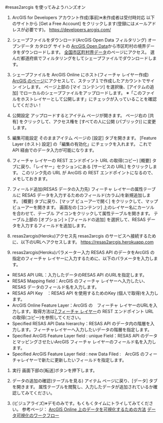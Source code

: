 ﻿
#resas2arcgis を使ってみようハンズオン

 1. ArcGIS for Developers アカウント作成(事前)※未作成者は受付時対応
 以下のサイトから [Get a Free Account] をクリックします(登録にはメールアドレスが必要です)。
  <https://developers.arcgis.com/>

 1. シェープファイルをダウンロード(ArcGIS Open Data フィルタリング)
 オープンデータ カタログ サイトの [ArcGIS Open Data](http://opendata.arcgis.com/)から市区町村の境界データをダウンロードします。
[全国市区町村界データ](http://arcg.is/2iTeKD9)のページにアクセス。
選んだ都道府県でフィルタリングをしてシェープファイルでダウンロードします。

 1. シェープファイルを ArcGIS Online にホスト(フィーチャ レイヤー作成)
 [ArcGIS のページ](https://www.arcgis.com/home/)にアクセスして、ステップ１で作成したアカウントでサイン インします。
ページ上部の [マイ コンテンツ] を選択後、[アイテムの追加] でローカルのシェープファイルをアップロードします。
※「このファイルをホストレイヤーとして公開します」にチェックが入っていることを確認してください！

 1. 公開設定
 アップロードするとアイテム ページが開きます。
ページ右の [共有] をクリックして、アクセス権を [すべての人に公開 (パブリック)] に変更します。

 1. 編集可能設定
 そのままアイテム ページの [設定] タブを開きます。
[Feature Layer (ホスト) 設定] の「編集の有効化」にチェックを入れます。
これで API 経由でのデータ入力が可能になります。

 1. フィーチャ レイヤーの REST エンドポイント URL の取得(コピー)
 [概要] タブに戻り、「レイヤー」セクションにある [サービスの URL] をクリックします。
このリンク先の URL が ArcGIS の REST エンドポイントになるので、メモしておきます。

 1. フィールド追加(RESAS データの入力先)
 フィーチャ レイヤーの属性テーブルに RESAS データを入力するためのフィールド(カラム)を新規追加します。
[概要] タブに戻り、[マップ ビューアーで開く] をクリックして、マップ ビューアーを開きます。
画面左の [コンテンツ] 上のレイヤー名にカーソルを合わせて、テーブル アイコンをクリックして属性テーブルを開きます。
テーブル上部の [オプション] > [フィールドの追加] を選択して、RESAS データを入力するフィールドを追加します。

 1. resas2arcgis(Heroku)アクセス先
 resas2arcgis のサービスへ接続するために、以下のURLへアクセスします。
 <https://resas2arcgis.herokuapp.com>

 1. resas2arcgis(Heroku)パラメーター入力
 RESAS API のデータをArcGIS の指定のフィーチャ レイヤーに入力するために、以下のパラメータを入力します。

 *	RESAS API URL：入力したデータのRESAS API のURLを指定します。
 *	RESAS Mapping field：ArcGIS のフィーチャ レイヤーへ入力したい、RESAS データのフィールド名を入力します。
 *	RESAS API Key　：RESAS API を使用するためのKey (個人で取得)を入力します。
 *	ArcGIS Online Feature Layer：ArcGIS の　フィーチャ レイヤーのURLを入力します。取得方法は[7.フィーチャ レイヤー](#)の REST エンドポイント URL の取得(コピー)を参照してください。
 *	Specified RESAS API Data hierarchy：RESAS API のデータ内の階層を入力します。フィーチャレイヤーへ入力したいデータの階層を指定します。
 *	Specified ArcGIS Feature Layer field : unique Field：RESAS API のデータとマッピングさせたいArcGIS フィーチャ レイヤーのフィールド名を入力します。
 *	Specified ArcGIS Feature Layer field : new Data Filed :　ArcGIS のフィーチャレイヤーで新たに更新したいフィールドを指定します。

 1. 実行
画面下部の[転送]ボタンを押下します。

 1. データの追加の確認(テーブルを見る)
アイテム ページに戻り、[データ] タブを開きます。
属性テーブルを閲覧し、入力したデータが追加されているか確認してみてください。

 1. (ビジュアライズ)※デモのみです。もくもくタイムにトライしてみてください。
参考ページ：
[ArcGIS Online 上のデータを可視化するための方法](http://bit.ly/2jnqSZi)
[データ可視化のワークフロー](http://bit.ly/2k6EI2Y)


